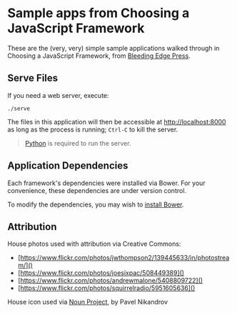 # Sample apps from Choosing a JavaScript Framework

These are the (very, very) simple sample applications walked through
in Choosing a JavaScript Framework, from [Bleeding Edge Press](http://bleedingedgepress.com/our-books/choosing-javascript-framework/).

## Serve Files

If you need a web server, execute:

```
./serve
```

The files in this application will then be accessible at [http://localhost:8000](http://localhost:8000) as long as the process is running;
`Ctrl-C` to kill the server.

> [Python](http://python.org) is required to run the server.

## Application Dependencies

Each framework's dependencies were installed via Bower.  For your convenience, these dependencies are under version control.

To modify the dependencies, you may wish to [install Bower](http://bower.io/#install-bower).

## Attribution

House photos used with attribution via Creative Commons:

- [https://www.flickr.com/photos/jwthompson2/139445633/in/photostream/]()
- [https://www.flickr.com/photos/joesixpac/508449389]()
- [https://www.flickr.com/photos/andrewmalone/5408809722]()
- [https://www.flickr.com/photos/squirrelradio/5951605636]()

House icon used via [Noun Project](http://thenounproject.com/term/house/17139/), by Pavel Nikandrov
